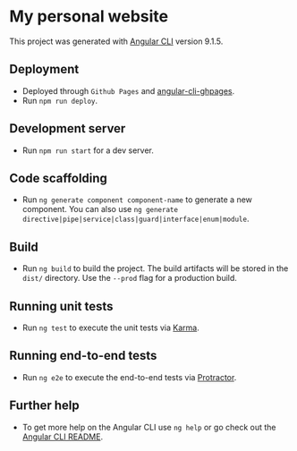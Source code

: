 # My personal website

This project was generated with [Angular CLI](https://github.com/angular/angular-cli) version 9.1.5.

## Deployment
- Deployed through `Github Pages` and [angular-cli-ghpages](https://github.com/angular-schule/angular-cli-ghpages).
- Run `npm run deploy`.

## Development server
- Run `npm run start` for a dev server.

## Code scaffolding
- Run `ng generate component component-name` to generate a new component. You can also use `ng generate directive|pipe|service|class|guard|interface|enum|module`.

## Build
- Run `ng build` to build the project. The build artifacts will be stored in the `dist/` directory. Use the `--prod` flag for a production build.

## Running unit tests
- Run `ng test` to execute the unit tests via [Karma](https://karma-runner.github.io).

## Running end-to-end tests
- Run `ng e2e` to execute the end-to-end tests via [Protractor](http://www.protractortest.org/).

## Further help
- To get more help on the Angular CLI use `ng help` or go check out the [Angular CLI README](https://github.com/angular/angular-cli/blob/master/README.md).
